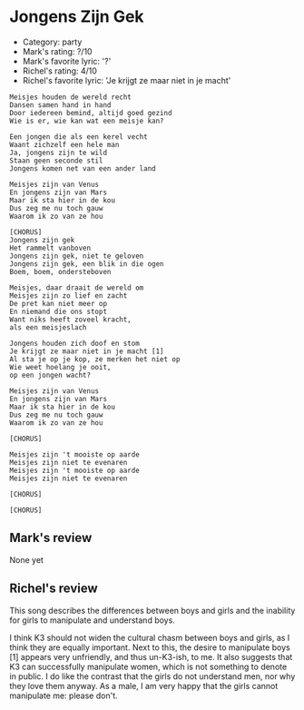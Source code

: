 # Jongens Zijn Gek

 * Category: party
 * Mark's rating: ?/10
 * Mark's  favorite lyric: '?'
 * Richel's rating: 4/10
 * Richel's favorite lyric: 'Je krijgt ze maar niet in je macht'

```
Meisjes houden de wereld recht
Dansen samen hand in hand
Door iedereen bemind, altijd goed gezind
Wie is er, wie kan wat een meisje kan?

Een jongen die als een kerel vecht
Waant zichzelf een hele man
Ja, jongens zijn te wild
Staan geen seconde stil
Jongens komen net van een ander land

Meisjes zijn van Venus
En jongens zijn van Mars
Maar ik sta hier in de kou
Dus zeg me nu toch gauw
Waarom ik zo van ze hou

[CHORUS]
Jongens zijn gek
Het rammelt vanboven
Jongens zijn gek, niet te geloven
Jongens zijn gek, een blik in die ogen
Boem, boem, ondersteboven

Meisjes, daar draait de wereld om
Meisjes zijn zo lief en zacht
De pret kan niet meer op
En niemand die ons stopt
Want niks heeft zoveel kracht,
als een meisjeslach

Jongens houden zich doof en stom
Je krijgt ze maar niet in je macht [1]
Al sta je op je kop, ze merken het niet op
Wie weet hoelang je ooit,
op een jongen wacht?

Meisjes zijn van Venus
En jongens zijn van Mars
Maar ik sta hier in de kou
Dus zeg me nu toch gauw
Waarom ik zo van ze hou

[CHORUS]

Meisjes zijn 't mooiste op aarde
Meisjes zijn niet te evenaren
Meisjes zijn 't mooiste op aarde
Meisjes zijn niet te evenaren

[CHORUS]

[CHORUS]
```

## Mark's review

None yet

## Richel's review

This song describes the differences between boys and girls and the inability for girls to manipulate and understand boys.

I think K3 should not widen the cultural chasm between boys and girls, as I think they are equally important.
Next to this, the desire to manipulate boys [1] appears very unfriendly, and thus un-K3-ish, to me. It also
suggests that K3 can successfully manipulate women, which is not something to denote in public. I do like
the contrast that the girls do not understand men, nor why they love them anyway. As a male, I am very
happy that the girls cannot manipulate me: please don't.